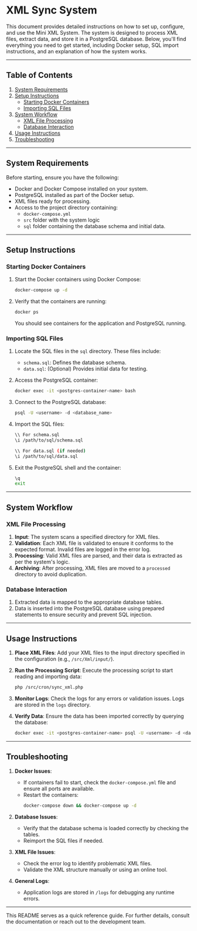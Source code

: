 # XML Sync System

This document provides detailed instructions on how to set up, configure, and use the Mini XML System. The system is designed to process XML files, extract data, and store it in a PostgreSQL database. Below, you'll find everything you need to get started, including Docker setup, SQL import instructions, and an explanation of how the system works.

---

## Table of Contents

1. [System Requirements](#system-requirements)
2. [Setup Instructions](#setup-instructions)
    - [Starting Docker Containers](#starting-docker-containers)
    - [Importing SQL Files](#importing-sql-files)
3. [System Workflow](#system-workflow)
    - [XML File Processing](#xml-file-processing)
    - [Database Interaction](#database-interaction)
4. [Usage Instructions](#usage-instructions)
5. [Troubleshooting](#troubleshooting)

---

## System Requirements

Before starting, ensure you have the following:

- Docker and Docker Compose installed on your system.
- PostgreSQL installed as part of the Docker setup.
- XML files ready for processing.
- Access to the project directory containing:
  - `docker-compose.yml`
  - `src` folder with the system logic
  - `sql` folder containing the database schema and initial data.

---

## Setup Instructions

### Starting Docker Containers

1. Start the Docker containers using Docker Compose:

   ```bash
   docker-compose up -d
   ```

2. Verify that the containers are running:

   ```bash
   docker ps
   ```

   You should see containers for the application and PostgreSQL running.

### Importing SQL Files

1. Locate the SQL files in the `sql` directory. These files include:
   - `schema.sql`: Defines the database schema.
   - `data.sql`: (Optional) Provides initial data for testing.

2. Access the PostgreSQL container:

   ```bash
   docker exec -it <postgres-container-name> bash
   ```

3. Connect to the PostgreSQL database:

   ```bash
   psql -U <username> -d <database_name>
   ```

4. Import the SQL files:

   ```bash
   \\ For schema.sql
   \i /path/to/sql/schema.sql

   \\ For data.sql (if needed)
   \i /path/to/sql/data.sql
   ```

5. Exit the PostgreSQL shell and the container:

   ```bash
   \q
   exit
   ```

---

## System Workflow

### XML File Processing

1. **Input**: The system scans a specified directory for XML files.
2. **Validation**: Each XML file is validated to ensure it conforms to the expected format. Invalid files are logged in the error log.
3. **Processing**: Valid XML files are parsed, and their data is extracted as per the system's logic.
4. **Archiving**: After processing, XML files are moved to a `processed` directory to avoid duplication.

### Database Interaction

1. Extracted data is mapped to the appropriate database tables.
2. Data is inserted into the PostgreSQL database using prepared statements to ensure security and prevent SQL injection.

---

## Usage Instructions

1. **Place XML Files**: Add your XML files to the input directory specified in the configuration (e.g., `/src/Xml/input/`).

2. **Run the Processing Script**: Execute the processing script to start reading and importing data:

   ```bash
   php /src/cron/sync_xml.php
   ```

3. **Monitor Logs**: Check the logs for any errors or validation issues. Logs are stored in the `logs` directory.

4. **Verify Data**: Ensure the data has been imported correctly by querying the database:

   ```bash
   docker exec -it <postgres-container-name> psql -U <username> -d <database_name>
   ```

---

## Troubleshooting

1. **Docker Issues**:
   - If containers fail to start, check the `docker-compose.yml` file and ensure all ports are available.
   - Restart the containers:
     ```bash
     docker-compose down && docker-compose up -d
     ```

2. **Database Issues**:
   - Verify that the database schema is loaded correctly by checking the tables.
   - Reimport the SQL files if needed.

3. **XML File Issues**:
   - Check the error log to identify problematic XML files.
   - Validate the XML structure manually or using an online tool.

4. **General Logs**:
   - Application logs are stored in `/logs` for debugging any runtime errors.

---

This README serves as a quick reference guide. For further details, consult the documentation or reach out to the development team.
